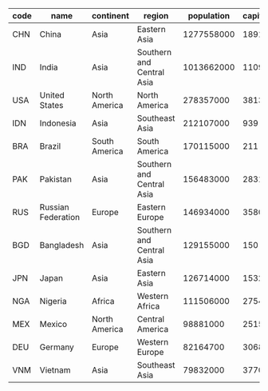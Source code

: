 | code | name | continent | region | population | capital |
| --- | --- | --- | --- | --- | --- |
| CHN | China | Asia | Eastern Asia | 1277558000 | 1891 |
| IND | India | Asia | Southern and Central Asia | 1013662000 | 1109 |
| USA | United States | North America | North America | 278357000 | 3813 |
| IDN | Indonesia | Asia | Southeast Asia | 212107000 | 939 |
| BRA | Brazil | South America | South America | 170115000 | 211 |
| PAK | Pakistan | Asia | Southern and Central Asia | 156483000 | 2831 |
| RUS | Russian Federation | Europe | Eastern Europe | 146934000 | 3580 |
| BGD | Bangladesh | Asia | Southern and Central Asia | 129155000 | 150 |
| JPN | Japan | Asia | Eastern Asia | 126714000 | 1532 |
| NGA | Nigeria | Africa | Western Africa | 111506000 | 2754 |
| MEX | Mexico | North America | Central America | 98881000 | 2515 |
| DEU | Germany | Europe | Western Europe | 82164700 | 3068 |
| VNM | Vietnam | Asia | Southeast Asia | 79832000 | 3770 |

